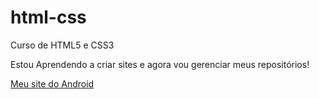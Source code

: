 # html-css
 Curso de HTML5 e CSS3

 Estou Aprendendo a criar sites e agora vou gerenciar meus repositórios!

<a href="https://devr1q.github.io/hmtl5-css/desafios/d010/android.html">Meu site do Android</a>
